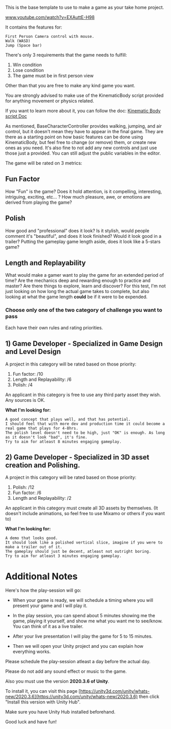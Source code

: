 This is the base template to use to make a game as your take home project.

www.youtube.com/watch?v=EXAuttE-H98

It contains the features for:

	First Person Camera control with mouse.
	Walk (WASD)
	Jump (Space bar)

There's only 3 requirements that the game needs to fulfill:
1) Win condition
2) Lose condition
3) The game must be in first person view

Other than that you are free to make any kind game you want.

You are strongly advised to make use of the KinematicBody script provided for anything movement or physics related.

If you want to learn more about it, you can follow the doc: [Kinematic Body script Doc](https://github.com/gflores/CreateAGameChallenge/wiki)

As mentioned, BaseCharacterController provides walking, jumping, and air control, but it doesn't mean they have to appear in the final game.
They are there as a starting point on how basic features can be done using KinematicBody, but feel free to change (or remove) them, or create new ones as you need.
It's also fine to not add any new controls and just use those just a provided. You can still adjust the public variables in the editor.

The game will be rated on 3 metrics:

## Fun Factor
How "Fun" is the game? Does it hold attention, is it compelling, interesting, intriguing, exciting, etc... ?
How much pleasure, awe, or emotions are derived from playing the game?

## Polish
How good and "professional" does it look? Is it stylish, would people comment it's "beautiful", and does it look finished?
Would it look good in a trailer? 
Putting the gameplay game length aside, does it look like a 5-stars game?

## Length and Replayability
What would make a gamer want to play the game for an extended period of time?
Are the mechanics deep and rewarding enough to practice and master? Are there things to explore, learn and discover?
For this test, I'm not just looking on how long the actual game takes to complete, but also looking at what the game length **could** be if it were to be expended.
		
### Choose only one of the two category of challenge you want to pass
Each have their own rules and rating priorities.

## 1) Game Developer - Specialized in Game Design and Level Design
A project in this category will be rated based on those priority:

1) Fun factor: /10
2) Length and Replayability: /6
3) Polish: /4

An applicant in this category is free to use any third party asset they wish. Any sources is OK.
	
**What I'm looking for:**

	A good concept that plays well, and that has potential.
	I should feel that with more dev and production time it could become a real game that plays for 4-8hrs.
	The polish level doesn't need to be high, just "OK" is enough. As long as it doesn't look "bad", it's fine.
	Try to aim for atleast 8 minutes engaging gameplay.

## 2) Game Developer - Specialized in 3D asset creation and Polishing.
A project in this category will be rated based on those priority:

1) Polish: /12
2) Fun factor: /6
3) Length and Replayability: /2

An applicant in this category must create all 3D assets by themselves.
(It doesn't include animations, so feel free to use Mixamo or others if you want to)

**What I'm looking for:**

	A demo that looks good.
	It should look like a polished vertical slice, imagine if you were to make a trailer out of it.
	The gameplay should just be decent, atleast not outright boring.
	Try to aim for atleast 3 minutes engaging gameplay.



# Additional Notes

Here's how the play-session will go:

- When your game is ready, we will schedule a timing where you will present your game and I will play it.

- In the play session, you can spend about 5 minutes showing me the game, playing it yourself, and show me what you want me to see/know.
You can think of it as a live trailer.

- After your live presentation I will play the game for 5 to 15 minutes.

- Then we will open your Unity project and you can explain how everything works.

Please schedule the play-session atleast a day before the actual day.

Please do not add any sound effect or music to the game.


Also you must use the version **2020.3.6 of Unity**.

To install it, you can visit this page [https://unity3d.com/unity/whats-new/2020.3.6](https://unity3d.com/unity/whats-new/2020.3.6) then click "Install this version with Unity Hub".

Make sure you have Unity Hub installed beforehand.

Good luck and have fun!
